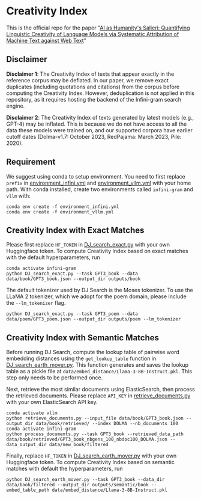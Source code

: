 # Creativity Index

This is the official repo for the paper "[AI as Humanity's Salieri: Quantifying Linguistic Creativity of Language Models via Systematic Attribution of Machine Text against Web Text](https://arxiv.org/abs/2410.04265)"

## Disclaimer
**Disclaimer 1**: The Creativity Index of texts that appear exactly in the reference corpus may be deflated. In our paper, we remove exact duplicates (including quotations and citations) from the corpus before computing the Creativity Index. However, deduplication is not applied in this repository, as it requires hosting the backend of the Infini-gram search engine.

**Disclaimer 2**: The Creativity Index of texts generated by latest models (e.g., GPT-4) may be inflated. This is because we do not have access to all the data these models were trained on, and our supported corpora have earlier cutoff dates (Dolma-v1.7: October 2023, RedPajama: March 2023, Pile: 2020).

## Requirement
We suggest using conda to setup environment. You need to first replace ``prefix`` in [environment_infini.yml](environment_infini.yml) and [environment_vllm.yml](environment_vllm.yml) with your home path. With conda installed, create two environments called `infini-gram` and `vllm` with:
```
conda env create -f environment_infini.yml
conda env create -f environment_vllm.yml
```

## Creativity Index with Exact Matches
Please first replace `HF_TOKEN` in [DJ_search_exact.py](DJ_search_exact.py) with your own Huggingface token.
To compute Creativity Index based on exact matches with the default hyperparameters, run
```
conda activate infini-gram
python DJ_search_exact.py --task GPT3_book --data data/book/GPT3_book.json --output_dir outputs/book
```
The default tokenizer used by DJ Search is the Moses tokenizer. To use the LLaMA 2 tokenizer, which we adopt for the poem domain, please include the `--lm_tokenizer` flag.
```
python DJ_search_exact.py --task GPT3_poem --data data/poem/GPT3_poem.json --output_dir outputs/poem --lm_tokenizer
```

## Creativity Index with Semantic Matches
Before running DJ Search, compute the lookup table of pairwise word embedding distances using the `get_lookup_table` function in [DJ_search_earth_mover.py](DJ_search_earth_mover.py). This function generates and saves the lookup table as a pickle file at `data/embed_distance/Llama-3-8B-Instruct.pkl`. This step only needs to be performed once.

Next, retrieve the most similar documents using ElasticSearch, then process the retrieved documents. Please replace `API_KEY` in [retrieve_documents.py](retrieve_documents.py) with your own ElasticSearch API key.
```
conda activate vllm
python retrieve_documents.py --input_file data/book/GPT3_book.json --output_dir data/book/retrieved/ --index DOLMA --nb_documents 100
conda activate infini-gram
python process_documents.py --task GPT3_book --retrieved_data_path data/book/retrieved/GPT3_book_nbgens_100_nbdoc100_DOLMA.json --data_output_dir data/new_book/filtered
```

Finally, replace `HF_TOKEN` in [DJ_search_earth_mover.py](DJ_search_earth_mover.py) with your own Huggingface token.
To compute Creativity Index based on semantic matches with default the hyperparameters, run
```
python DJ_search_earth_mover.py --task GPT3_book --data_dir data/book/filtered --output_dir outputs/semantic/book --embed_table_path data/embed_distance/Llama-3-8B-Instruct.pkl
```




